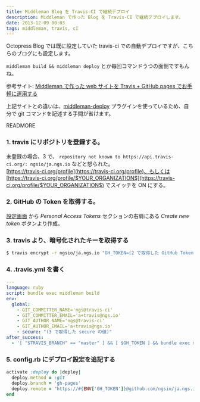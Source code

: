 ```yaml
---
title: Middleman Blog を Travis-CI で継続デプロイ
description: Middleman で作った Blog を Travis-CI で継続デプロイします。
date: 2013-12-09 00:03
tags: middleman, travis, ci
---
```


Octopress Blog では既に設定していた travis-ci での自動デプロイですが、こちらのブログにも設定します。

`middleman build && middleman deploy` とか毎回コマンドうつの面倒ですもんね。

参考サイト: [Middleman で作った web サイトを Travis + GitHub pages でお手軽に運用する](http://tricknotes.hateblo.jp/entry/2013/06/17/020229)

上記サイトとの違いは、[middleman-deploy](https://github.com/tvaughan/middleman-deploy) プラグインを使っているため、自分で git コマンドを記述する手間が省けます。

READMORE


### 1. travis にリポジトリを登録する。

未登録の場合、3 で、
`repository not known to https://api.travis-ci.org/: ngsio/ja.ngs.io` などと怒られた。     
[https://travis-ci.org/profile](https://travis-ci.org/profile)、もしくは [https://travis-ci.org/profile/$YOUR_ORGANIZATION$](https://travis-ci.org/profile/$YOUR_ORGANIZATION$) でスイッチを ON にする。

### 2. GitHub の Token を取得する。

[設定画面](https://github.com/settings/applications) から *Personal Access Tokens* セクションの右肩にある *Create new token* ボタンより作成。

### 3. travis より、暗号化されたキーを取得する

```bash
$ travis encrypt -r ngsio/ja.ngs.io "GH_TOKEN=(2 で取得した GitHub Token)"
```

### 4. .travis.yml を書く


```yaml
---
language: ruby
script: bundle exec middleman build
env:
  global:
    - GIT_COMMITTER_NAME='ngs@travis-ci'
    - GIT_COMMITTER_EMAIL='a+travis@ngs.io'
    - GIT_AUTHOR_NAME='ngs@travis-ci'
    - GIT_AUTHOR_EMAIL='a+travis@ngs.io'
    - secure: "(3 で取得した secure の値)"
after_success:
  - '[ "$TRAVIS_BRANCH" == "master" ] && [ $GH_TOKEN ] && bundle exec middleman deploy'
```

### 5. config.rb にデプロイ設定を追記する

```ruby
activate :deploy do |deploy|
  deploy.method = :git
  deploy.branch = 'gh-pages'
  deploy.remote = "https://#{ENV['GH_TOKEN']}@github.com/ngsio/ja.ngs.io.git"
end
```

